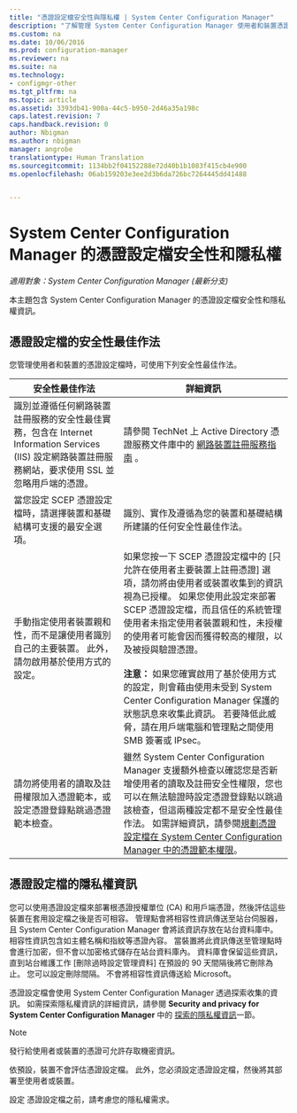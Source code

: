 ```yaml
---
title: "憑證設定檔安全性與隱私權 | System Center Configuration Manager"
description: "了解管理 System Center Configuration Manager 使用者和裝置憑證設定檔的安全性最佳作法。"
ms.custom: na
ms.date: 10/06/2016
ms.prod: configuration-manager
ms.reviewer: na
ms.suite: na
ms.technology:
- configmgr-other
ms.tgt_pltfrm: na
ms.topic: article
ms.assetid: 3393db41-900a-44c5-b950-2d46a35a198c
caps.latest.revision: 7
caps.handback.revision: 0
author: Nbigman
ms.author: nbigman
manager: angrobe
translationtype: Human Translation
ms.sourcegitcommit: 1134bb2f04152288e72d40b1b1083f415cb4e900
ms.openlocfilehash: 06ab159203e3ee2d3b6da726bc7264445dd41488


---
```

# <a name="security-and-privacy-for-certificate-profiles-in-system-center-configuration-manager"></a>System Center Configuration Manager 的憑證設定檔安全性和隱私權

*適用對象：System Center Configuration Manager (最新分支)*

本主題包含 System Center Configuration Manager 的憑證設定檔安全性和隱私權資訊。  

##  <a name="a-namebkmksecurityremoteconnectionsa-security-best-practices-for-certificate-profiles"></a><a name="BKMK_Security_RemoteConnections"></a> 憑證設定檔的安全性最佳作法  
 您管理使用者和裝置的憑證設定檔時，可使用下列安全性最佳作法。  

|安全性最佳作法|詳細資訊|  
|----------------------------|----------------------|  
|識別並遵循任何網路裝置註冊服務的安全性最佳實務，包含在 Internet Information Services (IIS) 設定網路裝置註冊服務網站，要求使用 SSL 並忽略用戶端的憑證。|請參閱 TechNet 上 Active Directory 憑證服務文件庫中的 [網路裝置註冊服務指南](http://go.microsoft.com/fwlink/p/?LinkId=309016) 。|  
|當您設定 SCEP 憑證設定檔時，請選擇裝置和基礎結構可支援的最安全選項。|識別、實作及遵循為您的裝置和基礎結構所建議的任何安全性最佳作法。|  
|手動指定使用者裝置親和性，而不是讓使用者識別自己的主要裝置。 此外，請勿啟用基於使用方式的設定。|如果您按一下 SCEP 憑證設定檔中的 [只允許在使用者主要裝置上註冊憑證]  選項，請勿將由使用者或裝置收集到的資訊視為已授權。 如果您使用此設定來部署 SCEP 憑證設定檔，而且信任的系統管理使用者未指定使用者裝置親和性，未授權的使用者可能會因而獲得較高的權限，以及被授與驗證憑證。<br /><br /> **注意：** 如果您確實啟用了基於使用方式的設定，則會藉由使用未受到 System Center Configuration Manager 保護的狀態訊息來收集此資訊。 若要降低此威脅，請在用戶端電腦和管理點之間使用 SMB 簽署或 IPsec。|  
|請勿將使用者的讀取及註冊權限加入憑證範本，或設定憑證登錄點跳過憑證範本檢查。|雖然 System Center Configuration Manager 支援額外檢查以確認您是否新增使用者的讀取及註冊安全性權限，您也可以在無法驗證時設定憑證登錄點以跳過該檢查，但這兩種設定都不是安全性最佳作法。 如需詳細資訊，請參閱[規劃憑證設定檔在 System Center Configuration Manager 中的憑證範本權限](../../protect/plan-design/planning-for-certificate-template-permissions.md)。|  

## <a name="privacy-information-for-certificate-profiles"></a>憑證設定檔的隱私權資訊  
 您可以使用憑證設定檔來部署根憑證授權單位 (CA) 和用戶端憑證，然後評估這些裝置在套用設定檔之後是否可相容。 管理點會將相容性資訊傳送至站台伺服器，且 System Center Configuration Manager 會將該資訊存放在站台資料庫中。 相容性資訊包含如主體名稱和指紋等憑證內容。 當裝置將此資訊傳送至管理點時會進行加密，但不會以加密格式儲存在站台資料庫內。 資料庫會保留這些資訊，直到站台維護工作 [刪除過時設定管理資料]  在預設的 90 天間隔後將它刪除為止。 您可以設定刪除間隔。 不會將相容性資訊傳送給 Microsoft。  

 憑證設定檔會使用 System Center Configuration Manager 透過探索收集的資訊。 如需探索隱私權資訊的詳細資訊，請參閱 **Security and privacy for System Center Configuration Manager** 中的 [探索的隱私權資訊](../../core/plan-design/security/security-and-privacy.md)一節。  

> [!NOTE]  
>  發行給使用者或裝置的憑證可允許存取機密資訊。  

 依預設，裝置不會評估憑證設定檔。 此外，您必須設定憑證設定檔，然後將其部署至使用者或裝置。  

 設定	憑證設定檔之前，請考慮您的隱私權需求。  



<!--HONumber=Nov16_HO1-->


